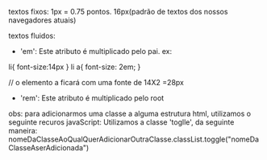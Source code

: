 textos fixos:
1px = 0.75 pontos.
16px(padrão de textos dos nossos navegadores atuais)

textos fluidos:

- 'em': Este atributo é multiplicado pelo pai.
  ex:

li{
font-size:14px
}
li a{
font-size: 2em;
}

// o elemento a ficará com uma fonte de 14X2 =28px

- 'rem': Este atributo é multiplicado pelo root

obs:
para adicionarmos uma classe a alguma estrutura html, utilizamos o seguinte recuros
javaScript:
Utilizamos a classe 'toglle', da seguinte maneira:
nomeDaClasseAoQualQuerAdicionarOutraClasse.classList.toggle("nomeDaClasseAserAdicionada")
